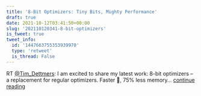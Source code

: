 ```yaml
---
title: '8-Bit Optimizers: Tiny Bits, Mighty Performance'
draft: true
date: 2021-10-12T03:41:50+00:00
slug: '202110120341-8-bit-optimizers'
is_tweet: true
tweet_info:
  id: '1447663755353939970'
  type: 'retweet'
  is_thread: False
---
```




RT [@Tim_Dettmers](https://x.com/Tim_Dettmers): I am excited to share my latest work: 8-bit optimizers – a replacement for regular optimizers. Faster 🚀, 75% less memory… [continue reading](https://x.com/sytelus/status/1447663755353939970)
